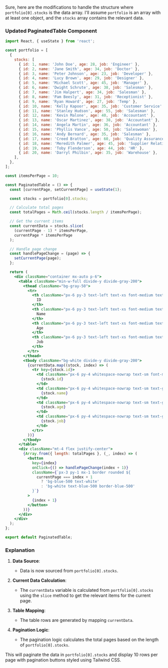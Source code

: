 Sure, here are the modifications to handle the structure where `portfolio[0].stocks` is the data array. I'll assume `portfolio` is an array with at least one object, and the `stocks` array contains the relevant data.

### Updated PaginatedTable Component

```jsx
import React, { useState } from 'react';

const portfolio = [
  {
    stocks: [
      { id: 1, name: 'John Doe', age: 28, job: 'Engineer' },
      { id: 2, name: 'Jane Smith', age: 34, job: 'Doctor' },
      { id: 3, name: 'Peter Johnson', age: 23, job: 'Developer' },
      { id: 4, name: 'Lucy Brown', age: 29, job: 'Designer' },
      { id: 5, name: 'Michael Scott', age: 45, job: 'Manager' },
      { id: 6, name: 'Dwight Schrute', age: 38, job: 'Salesman' },
      { id: 7, name: 'Jim Halpert', age: 34, job: 'Salesman' },
      { id: 8, name: 'Pam Beesly', age: 31, job: 'Receptionist' },
      { id: 9, name: 'Ryan Howard', age: 27, job: 'Temp' },
      { id: 10, name: 'Kelly Kapoor', age: 35, job: 'Customer Service' },
      { id: 11, name: 'Stanley Hudson', age: 55, job: 'Salesman' },
      { id: 12, name: 'Kevin Malone', age: 40, job: 'Accountant' },
      { id: 13, name: 'Oscar Martinez', age: 38, job: 'Accountant' },
      { id: 14, name: 'Angela Martin', age: 36, job: 'Accountant' },
      { id: 15, name: 'Phyllis Vance', age: 50, job: 'Saleswoman' },
      { id: 16, name: 'Andy Bernard', age: 35, job: 'Salesman' },
      { id: 17, name: 'Creed Bratton', age: 60, job: 'Quality Assurance' },
      { id: 18, name: 'Meredith Palmer', age: 45, job: 'Supplier Relations' },
      { id: 19, name: 'Toby Flenderson', age: 44, job: 'HR' },
      { id: 20, name: 'Darryl Philbin', age: 35, job: 'Warehouse' },
    ],
  },
];

const itemsPerPage = 10;

const PaginatedTable = () => {
  const [currentPage, setCurrentPage] = useState(1);

  const stocks = portfolio[0].stocks;

  // Calculate total pages
  const totalPages = Math.ceil(stocks.length / itemsPerPage);

  // Get the current items
  const currentData = stocks.slice(
    (currentPage - 1) * itemsPerPage,
    currentPage * itemsPerPage
  );

  // Handle page change
  const handlePageChange = (page) => {
    setCurrentPage(page);
  };

  return (
    <div className="container mx-auto p-6">
      <table className="min-w-full divide-y divide-gray-200">
        <thead className="bg-gray-50">
          <tr>
            <th className="px-6 py-3 text-left text-xs font-medium text-gray-500 uppercase tracking-wider">
              ID
            </th>
            <th className="px-6 py-3 text-left text-xs font-medium text-gray-500 uppercase tracking-wider">
              Name
            </th>
            <th className="px-6 py-3 text-left text-xs font-medium text-gray-500 uppercase tracking-wider">
              Age
            </th>
            <th className="px-6 py-3 text-left text-xs font-medium text-gray-500 uppercase tracking-wider">
              Job
            </th>
          </tr>
        </thead>
        <tbody className="bg-white divide-y divide-gray-200">
          {currentData.map((stock, index) => (
            <tr key={stock.id}>
              <td className="px-6 py-4 whitespace-nowrap text-sm font-medium text-gray-900">
                {stock.id}
              </td>
              <td className="px-6 py-4 whitespace-nowrap text-sm text-gray-500">
                {stock.name}
              </td>
              <td className="px-6 py-4 whitespace-nowrap text-sm text-gray-500">
                {stock.age}
              </td>
              <td className="px-6 py-4 whitespace-nowrap text-sm text-gray-500">
                {stock.job}
              </td>
            </tr>
          ))}
        </tbody>
      </table>
      <div className="mt-4 flex justify-center">
        {Array.from({ length: totalPages }, (_, index) => (
          <button
            key={index}
            onClick={() => handlePageChange(index + 1)}
            className={`px-3 py-1 mx-1 border rounded ${
              currentPage === index + 1
                ? 'bg-blue-500 text-white'
                : 'bg-white text-blue-500 border-blue-500'
            }`}
          >
            {index + 1}
          </button>
        ))}
      </div>
    </div>
  );
};

export default PaginatedTable;
```

### Explanation

1. **Data Source**:
   - Data is now sourced from `portfolio[0].stocks`.

2. **Current Data Calculation**:
   - The `currentData` variable is calculated from `portfolio[0].stocks` using the `slice` method to get the relevant items for the current page.

3. **Table Mapping**:
   - The table rows are generated by mapping `currentData`.

4. **Pagination Logic**:
   - The pagination logic calculates the total pages based on the length of `portfolio[0].stocks`.

This will paginate the data in `portfolio[0].stocks` and display 10 rows per page with pagination buttons styled using Tailwind CSS.